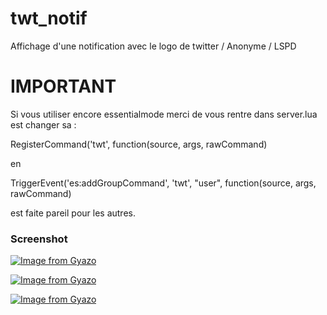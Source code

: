 # twt_notif
Affichage d'une notification avec le logo de twitter / Anonyme / LSPD

# IMPORTANT
Si vous utiliser encore essentialmode merci de vous rentre dans server.lua est changer sa :

RegisterCommand('twt', function(source, args, rawCommand)

en

TriggerEvent('es:addGroupCommand', 'twt', "user", function(source, args, rawCommand)

est faite pareil pour les autres.

### Screenshot
[![Image from Gyazo](https://i.gyazo.com/da29d539fd84635b6f1e7a864b577b5c.png)](https://gyazo.com/da29d539fd84635b6f1e7a864b577b5c)


[![Image from Gyazo](https://i.gyazo.com/eab70292ebb796012d7d64c2013c739f.png)](https://gyazo.com/eab70292ebb796012d7d64c2013c739f)


[![Image from Gyazo](https://i.gyazo.com/9a933d5a03788bad11dcef2aa77c4b68.png)](https://gyazo.com/9a933d5a03788bad11dcef2aa77c4b68)
